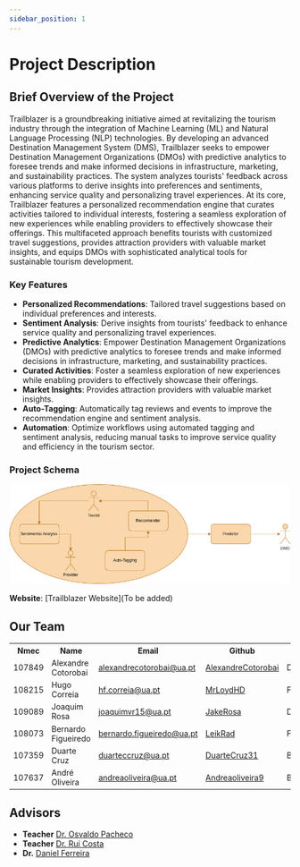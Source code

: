 ```yaml
---
sidebar_position: 1
---
```


# Project Description

## Brief Overview of the Project

Trailblazer is a groundbreaking initiative aimed at revitalizing the tourism industry through the integration of Machine Learning (ML) and Natural Language Processing (NLP) technologies. By developing an advanced Destination Management System (DMS), Trailblazer seeks to empower Destination Management Organizations (DMOs) with predictive analytics to foresee trends and make informed decisions in infrastructure, marketing, and sustainability practices. The system analyzes tourists' feedback across various platforms to derive insights into preferences and sentiments, enhancing service quality and personalizing travel experiences. At its core, Trailblazer features a personalized recommendation engine that curates activities tailored to individual interests, fostering a seamless exploration of new experiences while enabling providers to effectively showcase their offerings. This multifaceted approach benefits tourists with customized travel suggestions, provides attraction providers with valuable market insights, and equips DMOs with sophisticated analytical tools for sustainable tourism development.

### Key Features

- **Personalized Recommendations**: Tailored travel suggestions based on individual preferences and interests.
- **Sentiment Analysis**: Derive insights from tourists' feedback to enhance service quality and personalizing travel experiences.
- **Predictive Analytics**: Empower Destination Management Organizations (DMOs) with predictive analytics to foresee trends and make informed decisions in infrastructure, marketing, and sustainability practices.
- **Curated Activities**: Foster a seamless exploration of new experiences while enabling providers to effectively showcase their offerings.
- **Market Insights**: Provides attraction providers with valuable market insights.
- **Auto-Tagging**: Automatically tag reviews and events to improve the recommendation engine and sentiment analysis.
- **Automation**: Optimize workflows using automated tagging and sentiment analysis, reducing manual tasks to improve service quality and efficiency in the tourism sector.

### Project Schema

![Trailblazer Schema](../../../static/img/trailblazer_schema.png)

**Website**: [Trailblazer Website](To be added)

## Our Team

<table>
  <tr>
    <th>Nmec</th>
    <th>Name</th>
    <th>Email</th>
    <th>Github</th>
    <th>Roles</th>
  </tr>
  <tr>
    <td>107849</td>
    <td>Alexandre Cotorobai</td>
    <td><a href="mailto:alexandrecotorobai@ua.pt">alexandrecotorobai@ua.pt</a></td>
    <td><a href="https://github.com/AlexandreCotorobai">AlexandreCotorobai</a></td>
    <td>Database</td>
  </tr>
  <tr>
    <td>108215</td>
    <td>Hugo Correia</td>
    <td><a href="mailto:hf.correia@ua.pt">hf.correia@ua.pt</a></td>
    <td><a href="https://github.com/MrLoydHD">MrLoydHD</a></td>
    <td>Frontend</td>
  </tr>
  <tr>
    <td>109089</td>
    <td>Joaquim Rosa</td>
    <td><a href="mailto:joaquimvr15@ua.pt">joaquimvr15@ua.pt</a></td>
    <td><a href="https://github.com/JakeRosa">JakeRosa</a></td>
    <td>Database</td>
  </tr>
  <tr>
    <td>108073</td>
    <td>Bernardo Figueiredo</td>
    <td><a href="mailto:bernardo.figueiredo@ua.pt">bernardo.figueiredo@ua.pt</a></td>
    <td><a href="https://github.com/LeikRad">LeikRad</a></td>
    <td>Frontend</td>
  </tr>
  <tr>
    <td>107359</td>
    <td>Duarte Cruz</td>
    <td><a href="mailto:duarteccruz@ua.pt">duarteccruz@ua.pt</a></td>
    <td><a href="https://github.com/DuarteCruz31">DuarteCruz31</a></td>
    <td>Backend</td>
  </tr>
    <tr>
    <td>107637</td>
    <td>André Oliveira</td>
    <td><a href="mailto:andreaoliveira@ua.pt">andreaoliveira@ua.pt</a></td>
    <td><a href="https://github.com/andreaoliveira9">Andreaoliveira9</a></td>
    <td>Backend</td>
  </tr>
</table>

## Advisors

- **Teacher** [Dr. Osvaldo Pacheco](https://www.ua.pt/pt/p/10313442)
- **Teacher** [Dr. Rui Costa](https://www.ua.pt/pt/degeit/rui_augusto_da_costa)
- **Dr.** [Daniel Ferreira](https://www.ua.pt/pt/p/80653922)
